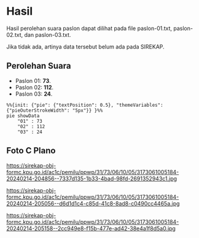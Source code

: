 # Hasil

Hasil perolehan suara paslon dapat dilihat pada file paslon-01.txt, paslon-02.txt, dan paslon-03.txt.

Jika tidak ada, artinya data tersebut belum ada pada SIREKAP.

## Perolehan Suara

 * Paslon 01: **73**.
 * Paslon 02: **112**.
 * Paslon 03: **24**.

```mermaid
%%{init: {"pie": {"textPosition": 0.5}, "themeVariables": {"pieOuterStrokeWidth": "5px"}} }%%
pie showData
    "01" : 73
    "02" : 112
    "03" : 24
```
## Foto C Plano

https://sirekap-obj-formc.kpu.go.id/ac1c/pemilu/ppwp/31/73/06/10/05/3173061005184-20240214-204856--7337d135-1b33-4bad-98fd-2691352943c1.jpg

https://sirekap-obj-formc.kpu.go.id/ac1c/pemilu/ppwp/31/73/06/10/05/3173061005184-20240214-205056--d6d1d1c4-c85d-41c8-8ad8-c0490cc4465a.jpg

https://sirekap-obj-formc.kpu.go.id/ac1c/pemilu/ppwp/31/73/06/10/05/3173061005184-20240214-205158--2cc949e8-f15b-477e-ad42-38e4a1f8d5a0.jpg
